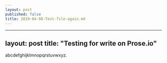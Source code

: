 ```yaml
---
layout: post
published: false
title: 2019-04-08-Test-file-again.md
---
```

---
layout: post
title: "Testing for write on Prose.io"
---


abcdefghijklmnopqrstuvwxyz.
